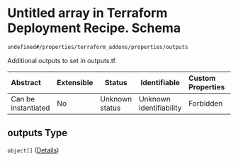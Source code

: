 # Untitled array in Terraform Deployment Recipe. Schema

```txt
undefined#/properties/terraform_addons/properties/outputs
```

Additional outputs to set in outputs.tf.


| Abstract            | Extensible | Status         | Identifiable            | Custom Properties | Additional Properties | Access Restrictions | Defined In                                                                |
| :------------------ | ---------- | -------------- | ----------------------- | :---------------- | --------------------- | ------------------- | ------------------------------------------------------------------------- |
| Can be instantiated | No         | Unknown status | Unknown identifiability | Forbidden         | Allowed               | none                | [deployment.schema.json\*](deployment.schema.json "open original schema") |

## outputs Type

`object[]` ([Details](deployment-properties-terraform_addons-properties-outputs-items.md))
